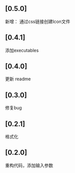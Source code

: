 ## [0.5.0]

新增： 通过css链接创建Icon文件

## [0.4.1]

添加executables

## [0.4.0]

更新 readme

## [0.3.0]

修复bug  


## [0.2.1]

格式化 


## [0.2.0]

重构代码，添加输入参数


